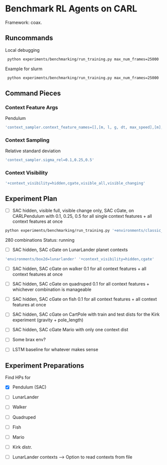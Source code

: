 # Benchmark RL Agents on CARL
Framework: coax.

## Runcommands
Local debugging
```bash
 python experiments/benchmarking/run_training.py max_num_frames=25000 '+environments/classic_control=pendulum' '+context_visibility=hidden' 'wandb.debug=true'
```

Example for slurm
```bash
 python experiments/benchmarking/run_training.py max_num_frames=25000 '+environments/classic_control=pendulum' '+context_visibility=hidden' 'wandb.debug=true' 'seed=range(1,11)' '+slurm=cpushort' -m
```

## Command Pieces

### Context Feature Args
Pendulum
```bash
'context_sampler.context_feature_names=[],[m, l, g, dt, max_speed],[m],[g],[l],[dt],[max_speed]'
```

### Context Sampling
Relative standard deviation
```bash
'context_sampler.sigma_rel=0.1,0.25,0.5'
```

### Context Visibility
```bash
'+context_visibility=hidden,cgate,visible_all,visible_changing'
```


## Experiment Plan
- [ ] SAC hidden, visible full, visible change only, SAC cGate, on CARLPendulum with 0.1, 0.25, 0.5 for all single context features + all context features at once
```bash
python experiments/benchmarking/run_training.py '+environments/classic_control=pendulum' 'seed=range(1,11)' '+slurm=cpushort' '+context_visibility=hidden,cgate,visible_all,visible_changing' 'context_sampler.context_feature_names=[],[m, l, g, dt, max_speed],[m],[g],[l],[dt],[max_speed]' -m
```
280 combinations
Status: running

- [ ] SAC hidden, SAC cGate on LunarLander planet contexts
```bash
'environments/box2d=lunarlander' '+context_visibility=hidden,cgate'
```
- [ ] SAC hidden, SAC cGate on walker 0.1 for all context features + all context features at once
- [ ] SAC hidden, SAC cGate on quadruped 0.1 for all context features + whichever combination is manageable
- [ ] SAC hidden, SAC cGate on fish 0.1 for all context features + all context features at once
- [ ] SAC hidden, SAC cGate on CartPole with train and test dists for the Kirk experiment (gravity + pole_length)
- [ ] SAC hidden, SAC cGate Mario with only one context dist
- [ ] Some brax env?
- [ ] LSTM baseline for whatever makes sense


## Experiment Preparations
Find HPs for
- [x] Pendulum (SAC)
- [ ] LunarLander
- [ ] Walker
- [ ] Quadruped
- [ ] Fish
- [ ] Mario


- [ ] Kirk distr.
- [ ] LunarLander contexts --> Option to read contexts from file